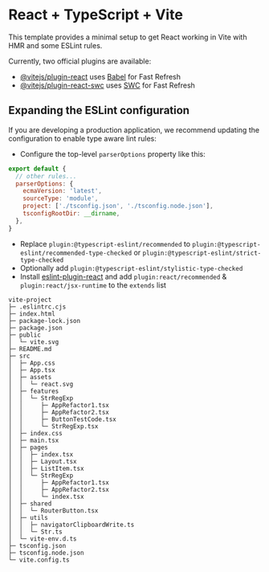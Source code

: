 # React + TypeScript + Vite

This template provides a minimal setup to get React working in Vite with HMR and some ESLint rules.

Currently, two official plugins are available:

- [@vitejs/plugin-react](https://github.com/vitejs/vite-plugin-react/blob/main/packages/plugin-react/README.md) uses [Babel](https://babeljs.io/) for Fast Refresh
- [@vitejs/plugin-react-swc](https://github.com/vitejs/vite-plugin-react-swc) uses [SWC](https://swc.rs/) for Fast Refresh

## Expanding the ESLint configuration

If you are developing a production application, we recommend updating the configuration to enable type aware lint rules:

- Configure the top-level `parserOptions` property like this:

```js
export default {
  // other rules...
  parserOptions: {
    ecmaVersion: 'latest',
    sourceType: 'module',
    project: ['./tsconfig.json', './tsconfig.node.json'],
    tsconfigRootDir: __dirname,
  },
}
```

- Replace `plugin:@typescript-eslint/recommended` to `plugin:@typescript-eslint/recommended-type-checked` or `plugin:@typescript-eslint/strict-type-checked`
- Optionally add `plugin:@typescript-eslint/stylistic-type-checked`
- Install [eslint-plugin-react](https://github.com/jsx-eslint/eslint-plugin-react) and add `plugin:react/recommended` & `plugin:react/jsx-runtime` to the `extends` list

```
vite-project
├─ .eslintrc.cjs
├─ index.html
├─ package-lock.json
├─ package.json
├─ public
│  └─ vite.svg
├─ README.md
├─ src
│  ├─ App.css
│  ├─ App.tsx
│  ├─ assets
│  │  └─ react.svg
│  ├─ features
│  │  └─ StrRegExp
│  │     ├─ AppRefactor1.tsx
│  │     ├─ AppRefactor2.tsx
│  │     ├─ ButtonTestCode.tsx
│  │     └─ StrRegExp.tsx
│  ├─ index.css
│  ├─ main.tsx
│  ├─ pages
│  │  ├─ index.tsx
│  │  ├─ Layout.tsx
│  │  ├─ ListItem.tsx
│  │  └─ StrRegExp
│  │     ├─ AppRefactor1.tsx
│  │     ├─ AppRefactor2.tsx
│  │     └─ index.tsx
│  ├─ shared
│  │  └─ RouterButton.tsx
│  ├─ utils
│  │  ├─ navigatorClipboardWrite.ts
│  │  └─ Str.ts
│  └─ vite-env.d.ts
├─ tsconfig.json
├─ tsconfig.node.json
└─ vite.config.ts

```
